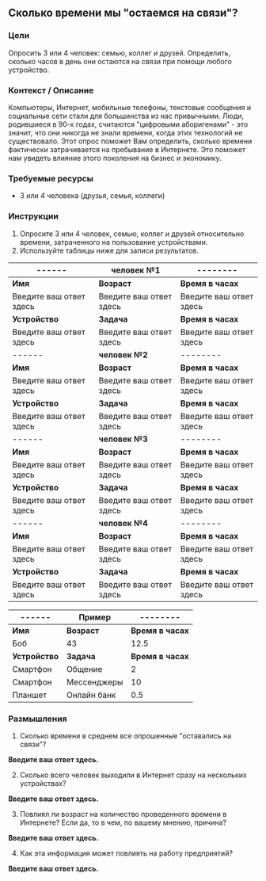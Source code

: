 ## Сколько времени мы "остаемся на связи"?

### Цели

Опросить 3 или 4 человек: семью, коллег и друзей. Определить, сколько часов в день они остаются на связи при помощи любого устройство.

### Контекст / Описание

Компьютеры, Интернет, мобильные телефоны, текстовые сообщения и социальные сети стали для большинства из нас привычными. Люди, родившиеся в 90-х годах, считаются "цифровыми аборигенами" - это значит, что они никогда не знали времени, когда этих технологий не существовало. Этот опрос поможет Вам определить, сколько времени фактически затрачивается на пребывание в Интернете. Это поможет нам увидеть влияние этого поколения на бизнес и экономику.

### Требуемые ресурсы

* 3 или 4 человека (друзья, семья, коллеги)

### Инструкции

1. Опросите 3 или 4 человек, семью, коллег и друзей относительно времени, затраченного на пользование устройствами.
2. Используйте таблицы ниже для записи результатов.

|------ | человек №1 |-------- |
|---- | ------------ | ------------|
| **Имя** | **Возраст** | **Время в часах** |
| Введите ваш ответ здесь | Введите ваш ответ здесь | Введите ваш ответ здесь |
| **Устройство** | **Задача** | **Время в часах** |
| Введите ваш ответ здесь | Введите ваш ответ здесь | Введите ваш ответ здесь |
|------ | **человек №2** |-------- |
| **Имя** | **Возраст** | **Время в часах** |
| Введите ваш ответ здесь | Введите ваш ответ здесь | Введите ваш ответ здесь |
| **Устройство** | **Задача** | **Время в часах** |
| Введите ваш ответ здесь | Введите ваш ответ здесь | Введите ваш ответ здесь |
|------ | **человек №3** |-------- |
| **Имя** | **Возраст** | **Время в часах** |
| Введите ваш ответ здесь | Введите ваш ответ здесь | Введите ваш ответ здесь |
| **Устройство** | **Задача** | **Время в часах** |
| Введите ваш ответ здесь | Введите ваш ответ здесь | Введите ваш ответ здесь |
|------ | **человек №4** |-------- |
| **Имя** | **Возраст** | **Время в часах** |
| Введите ваш ответ здесь | Введите ваш ответ здесь | Введите ваш ответ здесь |
| **Устройство** | **Задача** | **Время в часах** |
| Введите ваш ответ здесь | Введите ваш ответ здесь | Введите ваш ответ здесь |

|------ | Пример |-------- |
|---- | ------------ | ------------|
| **Имя** | **Возраст** | **Время в часах** |
| Боб | 43 | 12.5 |
| **Устройство** | **Задача** | **Время в часах** |
| Смартфон | Общение | 2 |
| Смартфон | Мессенджеры | 10 |
| Планшет | Онлайн банк | 0.5 |

### Размышления
1. Сколько времени в среднем все опрошенные "оставались на связи"?

**Введите ваш ответ здесь.**

2. Сколько всего человек выходили в Интернет сразу на нескольких устройствах?

**Введите ваш ответ здесь.**

3. Повлиял ли возраст на количество проведенного времени в Интернете? Если да, то в чем, по вашему мнению, причина?

**Введите ваш ответ здесь.**

4. Как эта информация может повлиять на работу предприятий?

**Введите ваш ответ здесь.**
